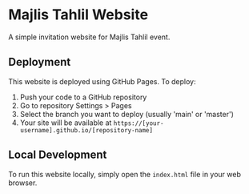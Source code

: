 # Majlis Tahlil Website

A simple invitation website for Majlis Tahlil event.

## Deployment

This website is deployed using GitHub Pages. To deploy:

1. Push your code to a GitHub repository
2. Go to repository Settings > Pages
3. Select the branch you want to deploy (usually 'main' or 'master')
4. Your site will be available at `https://[your-username].github.io/[repository-name]`

## Local Development

To run this website locally, simply open the `index.html` file in your web browser. 